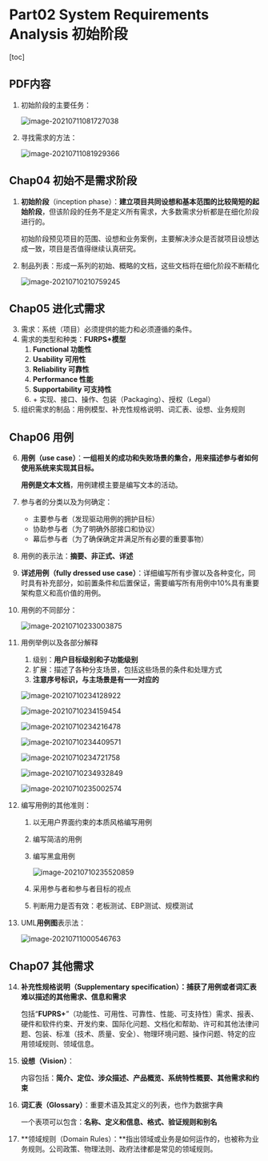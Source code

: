 # Part02 System Requirements Analysis 初始阶段

[toc]

## PDF内容

1. 初始阶段的主要任务：

   ![image-20210711081727038](C:\Users\17727\AppData\Roaming\Typora\typora-user-images\image-20210711081727038.png)

2. 寻找需求的方法：

    ![image-20210711081929366](C:\Users\17727\AppData\Roaming\Typora\typora-user-images\image-20210711081929366.png)

## Chap04 初始不是需求阶段

1. **初始阶段**（inception phase）：**建立项目共同设想和基本范围的比较简短的起始阶段**，但该阶段的任务不是定义所有需求，大多数需求分析都是在细化阶段进行的。

   初始阶段预见项目的范围、设想和业务案例，主要解决涉众是否就项目设想达成一致，项目是否值得继续认真研究。

2. 制品列表：形成一系列的初始、概略的文档，这些文档将在细化阶段不断精化

   ![image-20210710210759245](C:\Users\17727\AppData\Roaming\Typora\typora-user-images\image-20210710210759245.png)

## Chap05 进化式需求

3. 需求：系统（项目）必须提供的能力和必须遵循的条件。
4. 需求的类型和种类：**FURPS+模型**
   1. **Functional 功能性**
   2. **Usability 可用性**
   3. **Reliability 可靠性**
   4. **Performance 性能**
   5. **Supportability 可支持性**
   6. \+ 实现、接口、操作、包装（Packaging）、授权（Legal）
5. 组织需求的制品：用例模型、补充性规格说明、词汇表、设想、业务规则

## Chap06 用例

6. **用例（use case）**：**一组相关的成功和失败场景的集合，用来描述参与者如何使用系统来实现其目标。**

   **用例是文本文档**，用例建模主要是编写文本的活动。

7. 参与者的分类以及为何确定：
   * 主要参与者（发现驱动用例的拥护目标）
   * 协助参与者（为了明确外部接口和协议）
   * 幕后参与者（为了确保确定并满足所有必要的重要事物）
8. 用例的表示法：**摘要、非正式、详述**

9. **详述用例（fully dressed use case）**：详细编写所有步骤以及各种变化，同时具有补充部分，如前置条件和后置保证，需要编写所有用例中10%具有重要架构意义和高价值的用例。

10. 用例的不同部分：

    ![image-20210710233003875](C:\Users\17727\AppData\Roaming\Typora\typora-user-images\image-20210710233003875.png)

11. 用例举例以及各部分解释

    1. 级别：**用户目标级别和子功能级别**
    2. 扩展：描述了各种分支场景，包括这些场景的条件和处理方式
    3. **注意序号标识，与主场景是有一一对应的**

    ![image-20210710234128922](C:\Users\17727\AppData\Roaming\Typora\typora-user-images\image-20210710234128922.png)

    ![image-20210710234159454](C:\Users\17727\AppData\Roaming\Typora\typora-user-images\image-20210710234159454.png)

    ![image-20210710234216478](C:\Users\17727\AppData\Roaming\Typora\typora-user-images\image-20210710234216478.png)

    ![image-20210710234409571](C:\Users\17727\AppData\Roaming\Typora\typora-user-images\image-20210710234409571.png)

    ![image-20210710234721758](C:\Users\17727\AppData\Roaming\Typora\typora-user-images\image-20210710234721758.png)

    ![image-20210710234932849](C:\Users\17727\AppData\Roaming\Typora\typora-user-images\image-20210710234932849.png)

    ![image-20210710235002574](C:\Users\17727\AppData\Roaming\Typora\typora-user-images\image-20210710235002574.png)

12. 编写用例的其他准则：

    1. 以无用户界面约束的本质风格编写用例

    2. 编写简洁的用例

    3. 编写黑盒用例

       ![image-20210710235520859](C:\Users\17727\AppData\Roaming\Typora\typora-user-images\image-20210710235520859.png)

    4. 采用参与者和参与者目标的视点
    5. 判断用力是否有效：老板测试、EBP测试、规模测试

13. UML**用例图**表示法：

    ![image-20210711000546763](C:\Users\17727\AppData\Roaming\Typora\typora-user-images\image-20210711000546763.png)

## Chap07 其他需求

14. **补充性规格说明（Supplementary specification）：捕获了用例或者词汇表难以描述的其他需求、信息和需求**

    包括“**FUPRS+**”（功能性、可用性、可靠性、性能、可支持性）需求、报表、硬件和软件约束、开发约束、国际化问题、文档化和帮助、许可和其他法律问题、包装、标准（技术、质量、安全）、物理环境问题、操作问题、特定的应用领域规则、领域信息。

15. **设想（Vision）**：

    内容包括：**简介、定位、涉众描述、产品概览、系统特性概要、其他需求和约束**

16. **词汇表（Glossary）**：重要术语及其定义的列表，也作为数据字典

    一个表项可以包含：**名称、定义和信息、格式、验证规则和别名**

17. **领域规则（Domain Rules）：**指出领域或业务是如何运作的，也被称为业务规则。公司政策、物理法则、政府法律都是常见的领域规则。

